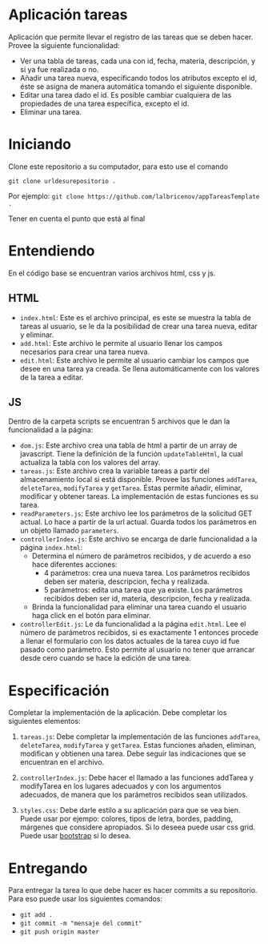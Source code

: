 # Aplicación tareas

Aplicación que permite llevar el registro de las tareas que se deben hacer. Provee la siguiente funcionalidad:

- Ver una tabla de tareas, cada una con id, fecha, materia, descripción, y si ya fue realizada o no.
- Añadir una tarea nueva, especificando todos los atributos excepto el id, éste se asigna de manera automática tomando el siguiente disponible.
- Editar una tarea dado el id. Es posible cambiar cualquiera de las propiedades de una tarea específica, excepto el id.
- Eliminar una tarea.

# Iniciando

Clone este repositorio a su computador, para esto use el comando

`git clone urldesurepositorio .`

Por ejemplo: `git clone https://github.com/lalbricenov/appTareasTemplate .`

Tener en cuenta el punto que está al final

# Entendiendo

En el código base se encuentran varios archivos html, css y js.

## HTML

- `index.html`: Este es el archivo principal, es este se muestra la tabla de tareas al usuario, se le da la posibilidad de crear una tarea nueva, editar y eliminar.
- `add.html`: Este archivo le permite al usuario llenar los campos necesarios para crear una tarea nueva.
- `edit.html`: Este archivo le permite al usuario cambiar los campos que desee en una tarea ya creada. Se llena automáticamente con los valores de la tarea a editar.

## JS

Dentro de la carpeta scripts se encuentran 5 archivos que le dan la funcionalidad a la página:

- `dom.js`: Este archivo crea una tabla de html a partir de un array de javascript. Tiene la definición de la función `updateTableHtml`, la cual actualiza la tabla con los valores del array.
- `tareas.js`: Este archivo crea la variable tareas a partir del almacenamiento local si está disponible. Provee las funciones `addTarea`, `deleteTarea`, `modifyTarea` y `getTarea`. Éstas permite añadir, eliminar, modificar y obtener tareas. La implementación de estas funciones es su tarea.
- `readParameters.js`: Este archivo lee los parámetros de la solicitud GET actual. Lo hace a partir de la url actual. Guarda todos los parámetros en un objeto llamado `parameters`.
- `controllerIndex.js`: Este archivo se encarga de darle funcionalidad a la página `index.html`:
  - Determina el número de parámetros recibidos, y de acuerdo a eso hace diferentes acciones:
    - 4 parámetros: crea una nueva tarea. Los parámetros recibidos deben ser materia, descripcion, fecha y realizada.
    - 5 parámetros: edita una tarea que ya existe. Los parámetros recibidos deben ser id, materia, descripcion, fecha y realizada.
  - Brinda la funcionalidad para eliminar una tarea cuando el usuario haga click en el botón para eliminar.
- `controllerEdit.js`: Le da funcionalidad a la página `edit.html`. Lee el número de parámetros recibidos, si es exactamente 1 entonces procede a llenar el formulario con los datos actuales de la tarea cuyo id fue pasado como parámetro. Esto permite al usuario no tener que arrancar desde cero cuando se hace la edición de una tarea.

# Especificación

Completar la implementación de la aplicación. Debe completar los siguientes elementos:

1. `tareas.js`: Debe completar la implementación de las funciones `addTarea`, `deleteTarea`, `modifyTarea` y `getTarea`. Estas funciones añaden, eliminan, modifican y obtienen una tarea. Debe seguir las indicaciones que se encuentran en el archivo.
2. `controllerIndex.js`: Debe hacer el llamado a las funciones addTarea y modifyTarea en los lugares adecuados y con los argumentos adecuados, de manera que los parámetros recibidos sean utilizados.

3. `styles.css`: Debe darle estilo a su aplicación para que se vea bien. Puede usar por ejempo: colores, tipos de letra, bordes, padding, márgenes que considere apropiados. Si lo deseea puede usar css grid. Puede usar [bootstrap](https://getbootstrap.com/) si lo desea.

# Entregando

Para entregar la tarea lo que debe hacer es hacer commits a su repositorio. Para eso puede usar los siguientes comandos:

- `git add .`
- `git commit -m "mensaje del commit"`
- `git push origin master`
